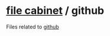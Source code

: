 # [file cabinet](https://github.com/06000208/file-cabinet) / github

Files related to [github](https://github.com/)
